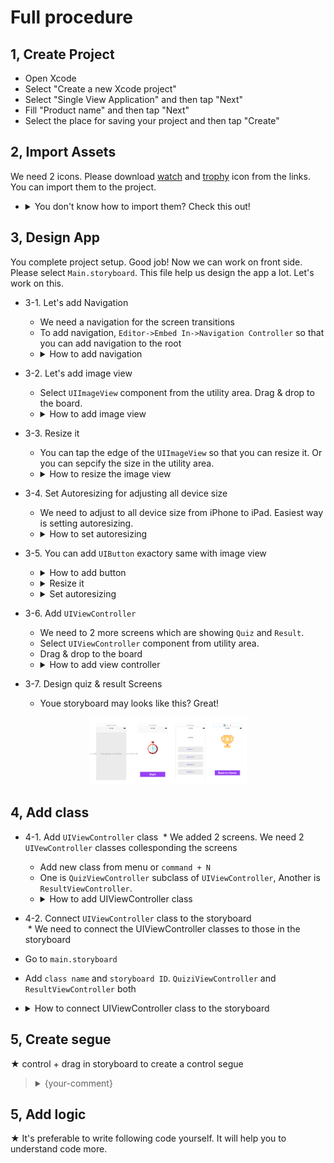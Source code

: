 # Full procedure

## 1, Create Project

* Open Xcode  
* Select "Create a new Xcode project"  
* Select "Single View Application" and then tap "Next"  
* Fill "Product name" and then tap "Next"  
* Select the place for saving your project and then tap "Create"  

## 2, Import Assets

We need 2 icons. Please download [watch](https://github.com/iosClassForBeginner/quiz_en/blob/master/quiz_en/Assets.xcassets/watch.imageset/watch.png) and [trophy](https://github.com/iosClassForBeginner/quiz_en/blob/master/quiz_en/Assets.xcassets/trophy.imageset/trophy.png) icon from the links. You can import them to the project.

  * <details><summary>You don't know how to import them? Check this out!</summary><div style="text-align:center"><img src ="https://github.com/iosClassForBeginner/quiz_en/blob/master/demos/tutorial/assets.gif" /></div></details>

## 3, Design App

You complete project setup. Good job! Now we can work on front side. Please select `Main.storyboard`. This file help us  design the app a lot. Let's work on this.

* 3-1. Let's add Navigation  
  * We need a navigation for the screen transitions  
  * To add navigation, `Editor->Embed In->Navigation Controller` so that you can add navigation to the root
  * <details><summary>How to add navigation</summary><div style="text-align:center"><img src ="https://github.com/iosClassForBeginner/quiz_en/blob/master/demos/tutorial/navigation.gif" /></div></details>

* 3-2. Let's add image view  
  * Select `UIImageView` component from the utility area. Drag & drop to the board.  
  * <details><summary>How to add image view</summary><div style="text-align:center"><img src ="https://github.com/iosClassForBeginner/quiz_en/blob/master/demos/tutorial/image-add.gif" /></div></details>

* 3-3. Resize it  
  * You can tap the edge of the `UIImageView` so that you can resize it. Or you can sepcify the size in the utility area.  
  * <details><summary>How to resize the image view</summary><div style="text-align:center"><img src ="https://github.com/iosClassForBeginner/quiz_en/blob/master/demos/tutorial/image-resize.gif" /></div></details>

* 3-4. Set Autoresizing for adjusting all device size
  * We need to adjust to all device size from iPhone to iPad. Easiest way is setting autoresizing.  
  * <details><summary>How to set autoresizing</summary><div style="text-align:center"><img src ="https://github.com/iosClassForBeginner/quiz_en/blob/master/demos/tutorial/image-autoresize.gif" /></div></details>

* 3-5. You can add `UIButton` exactory same with image view
  * <details><summary>How to add button</summary><div style="text-align:center"><img src ="https://github.com/iosClassForBeginner/quiz_en/blob/master/demos/tutorial/button-add.gif" /></div></details>
  * <details><summary>Resize it</summary><div style="text-align:center"><img src ="https://github.com/iosClassForBeginner/quiz_en/blob/master/demos/tutorial/button-resize.gif" /></div></details>
  * <details><summary>Set autoresizing</summary><div style="text-align:center"><img src ="https://github.com/iosClassForBeginner/quiz_en/blob/master/demos/tutorial/button-autoresize.gif" /></div></details>

* 3-6. Add `UIViewController`
  * We need to 2 more screens which are showing `Quiz` and `Result`.
  * Select `UIViewController` component from utility area.
  * Drag & drop to the board
  * <details><summary>How to add view controller</summary><div style="text-align:center"><img src ="https://github.com/iosClassForBeginner/quiz_en/blob/master/demos/tutorial/uiviewcontroller-add.gif" /></div></details>

* 3-7. Design quiz & result Screens  
  * Youe storyboard may looks like this? Great!
<div style="text-align:center"><img src ="https://github.com/iosClassForBeginner/quiz_en/blob/master/demos/tutorial/ui-complete.png" width="50%" height="50%"/></div>  

## 4, Add class
 
* 4-1. Add `UIViewController` class
  * We added 2 screens. We need 2 `UIVewController` classes collesponding the screens
  * Add new class from menu or `command + N`
  * One is `QuizViewController` subclass of `UIViewController`, Another is `ResultViewController`.
  * <details><summary>How to add UIViewController class</summary><div style="text-align:center"><img src ="https://github.com/iosClassForBeginner/quiz_en/blob/master/demos/tutorial/class-add-viewcontroller.gif" /></div></details>
 
 * 4-2. Connect `UIViewController` class to the storyboard  
  * We need to connect the UIViewController classes to those in the storyboard
  * Go to `main.storyboard`
  * Add `class name` and `storyboard ID`. `QuiziViewController` and `ResultViewController` both
  * <details><summary>How to connect UIViewController class to the storyboard</summary><div style="text-align:center"><img src ="https://github.com/iosClassForBeginner/quiz_en/blob/master/demos/tutorial/class-connect-storyboard.gif" /></div></details>
 
## 5, Create segue
 
 ★  control + drag in storyboard to create a control segue
> <details><summary>{your-comment}</summary><div style="text-align:center"><img src ="https://github.com/iosClassForBeginner/quiz_en/blob/master/demos/tutorial/{asset-name.gif}" /></div></details>

## 5, Add logic

★ It's preferable to write following code yourself. It will help you to understand code more.

```Swift  

```
